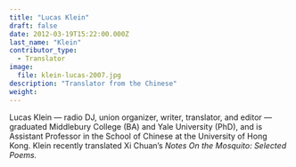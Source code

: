 ```yaml
---
title: "Lucas Klein"
draft: false
date: 2012-03-19T15:22:00.000Z
last_name: "Klein"
contributor_type:
  - Translator
image:
  file: klein-lucas-2007.jpg
description: "Translator from the Chinese"
weight:
---
```


Lucas Klein — radio DJ, union organizer, writer, translator, and editor — graduated Middlebury College (BA) and Yale University (PhD), and is Assistant Professor in the School of Chinese at the University of Hong Kong. Klein recently translated Xi Chuan’s _Notes On the Mosquito: Selected Poems._

